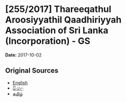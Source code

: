 # [255/2017] Thareeqathul Aroosiyyathil Qaadhiriyyah Association of Sri Lanka (Incorporation) - GS

**Date:** 2017-10-02

## Original Sources

- [English](https://documents.gov.lk/view/bills/2017/10/255-2017_E.pdf)
- [සිංහල](https://documents.gov.lk/view/bills/2017/10/255-2017_S.pdf)
- [தமிழ்](https://documents.gov.lk/view/bills/2017/10/255-2017_T.pdf)
